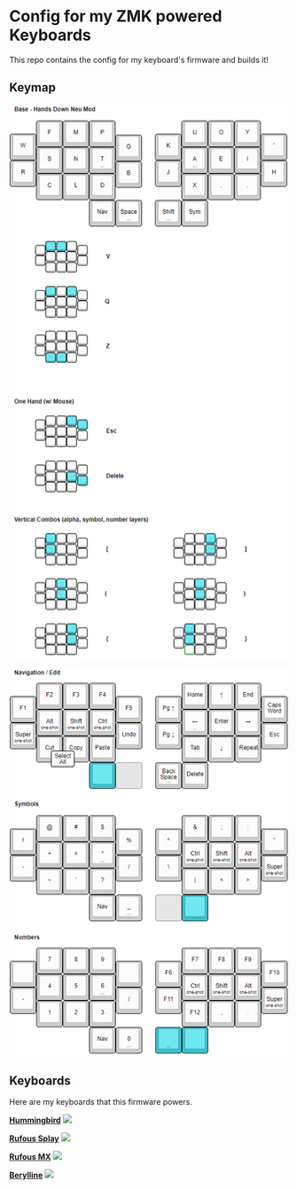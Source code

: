 # Config for my ZMK powered Keyboards

This repo contains the config for my keyboard's firmware and builds it!

## Keymap

![](layout_alpha.png)
 
![](layout.png)

## Keyboards
Here are my keyboards that this firmware powers.

**[Hummingbird](https://github.com/PJE66/hummingbird)**
![](photos/hummingbird.jpeg)

**[Rufous Splay](https://github.com/jcmkk3/trochilidae/releases/tag/rufous_splay_v0.2)**
![](photos/rufous_splay.jpeg)

**[Rufous MX](https://github.com/jcmkk3/trochilidae/releases/tag/rufous_mx_v0.1)**
![](photos/rufous_mx.jpeg)

**[Berylline](https://github.com/jcmkk3/trochilidae/releases/tag/berylline_v0.1)**
![](photos/berylline.jpeg)
